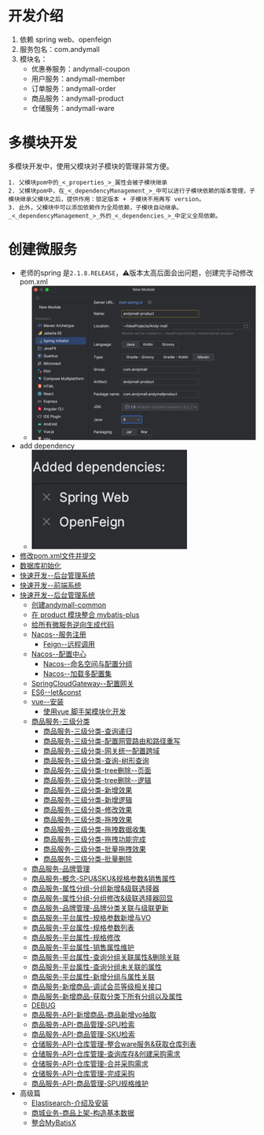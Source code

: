 # 开发介绍
1. 依赖 spring web、openfeign
2. 服务包名：com.andymall
3. 模块名：
	- 优惠券服务：andymall-coupon
	- 用户服务：andymall-member
	- 订单服务：andymall-order
	- 商品服务：andymall-product
	- 仓储服务：andymall-ware
# 多模块开发

多模块开发中，使用父模块对子模块的管理非常方便。

	1. 父模块pom中的_<_properties_>_属性会被子模块继承
	2. 父模块pom中，在_<_dependencyManagement_>_中可以进行子模块依赖的版本管理，子模块继承父模块之后，提供作用：锁定版本 + 子模块不用再写 version。
	3. 此外，父模块中可以添加依赖作为全局依赖，子模块自动继承。_<_dependencyManagement_>_外的_<_dependencies_>_中定义全局依赖。
# 创建微服务
- 老师的spring 是`2.1.8.RELEASE`，⚠️版本太高后面会出问题，创建完手动修改pom.xml
	- ![](课程&笔记/技术栈/尚硅谷/谷粒商城/步骤与问题/imgs/Pasted%20image%2020230813190038.png)
- add dependency
	- ![](课程&笔记/技术栈/尚硅谷/谷粒商城/步骤与问题/imgs/Pasted%20image%2020230813190229.png)
- [修改pom.xml文件并提交](课程&笔记/技术栈/尚硅谷/谷粒商城/步骤与问题/recources/修改pom.xml文件并提交.md)
- [数据库初始化](课程&笔记/技术栈/尚硅谷/谷粒商城/步骤与问题/recources/数据库初始化.md)
- [快速开发--后台管理系统](课程&笔记/技术栈/尚硅谷/谷粒商城/步骤与问题/recources/快速开发--后台管理系统.md)
- [快速开发--前端系统](课程&笔记/技术栈/尚硅谷/谷粒商城/步骤与问题/recources/快速开发--前端系统.md)
- [快速开发--后台管理系统](课程&笔记/技术栈/尚硅谷/谷粒商城/步骤与问题/recources/快速开发--后台管理系统.md)
	- [创建andymall-common](课程&笔记/技术栈/尚硅谷/谷粒商城/步骤与问题/recources/创建andymall-common.md)
	- [在 product 模块整合 mybatis-plus](课程&笔记/技术栈/尚硅谷/谷粒商城/步骤与问题/recources/在%20product%20模块整合%20mybatis-plus.md)
	- [给所有微服务逆向生成代码](课程&笔记/技术栈/尚硅谷/谷粒商城/步骤与问题/recources/给所有微服务逆向生成代码.md)
	- [Nacos--服务注册](课程&笔记/技术栈/尚硅谷/谷粒商城/步骤与问题/recources/Nacos--服务注册.md)
		- [Feign--远程调用](课程&笔记/技术栈/尚硅谷/谷粒商城/步骤与问题/recources/Feign--远程调用.md)
	- [Nacos--配置中心](课程&笔记/技术栈/尚硅谷/谷粒商城/步骤与问题/recources/Nacos--配置中心.md)
		- [Nacos--命名空间与配置分组](课程&笔记/技术栈/尚硅谷/谷粒商城/步骤与问题/recources/Nacos--命名空间与配置分组.md)
		- [Nacos--加载多配置集](课程&笔记/技术栈/尚硅谷/谷粒商城/步骤与问题/recources/Nacos--加载多配置集.md)
	- [SpringCloudGateway--配置网关](课程&笔记/技术栈/尚硅谷/谷粒商城/步骤与问题/recources/SpringCloudGateway--配置网关.md)
	- [ES6--let&const](课程&笔记/技术栈/尚硅谷/谷粒商城/步骤与问题/recources/ES6--let&const.md)
	- [vue--安装](课程&笔记/技术栈/尚硅谷/谷粒商城/步骤与问题/recources/vue--安装.md)
		- [使用vue 脚手架模块化开发](课程&笔记/技术栈/尚硅谷/谷粒商城/步骤与问题/recources/使用vue%20脚手架模块化开发.md)
	- [商品服务-三级分类](课程&笔记/技术栈/尚硅谷/谷粒商城/步骤与问题/recources/商品服务-三级分类.md)
		- [商品服务-三级分类-查询递归](课程&笔记/技术栈/尚硅谷/谷粒商城/步骤与问题/recources/商品服务-三级分类-查询递归.md)
		- [商品服务-三级分类-配置网管路由和路径重写](课程&笔记/技术栈/尚硅谷/谷粒商城/步骤与问题/recources/商品服务-三级分类-配置网管路由和路径重写.md)
		- [商品服务-三级分类-网关统一配置跨域](课程&笔记/技术栈/尚硅谷/谷粒商城/步骤与问题/recources/商品服务-三级分类-网关统一配置跨域.md)
		- [商品服务-三级分类-查询-树形查询](课程&笔记/技术栈/尚硅谷/谷粒商城/步骤与问题/recources/商品服务-三级分类-查询-树形查询.md)
		- [商品服务-三级分类-tree删除--页面](课程&笔记/技术栈/尚硅谷/谷粒商城/步骤与问题/recources/商品服务-三级分类-tree删除--页面.md)
		- [商品服务-三级分类-tree删除--逻辑](课程&笔记/技术栈/尚硅谷/谷粒商城/步骤与问题/recources/商品服务-三级分类-tree删除--逻辑.md)
		- [商品服务-三级分类-新增效果](课程&笔记/技术栈/尚硅谷/谷粒商城/步骤与问题/recources/商品服务-三级分类-新增效果.md)
		- [商品服务-三级分类-新增逻辑](课程&笔记/技术栈/尚硅谷/谷粒商城/步骤与问题/recources/商品服务-三级分类-新增逻辑.md)
		- [商品服务-三级分类-修改效果](课程&笔记/技术栈/尚硅谷/谷粒商城/步骤与问题/recources/商品服务-三级分类-修改效果.md)
		- [商品服务-三级分类-拖拽效果](课程&笔记/技术栈/尚硅谷/谷粒商城/步骤与问题/recources/商品服务-三级分类-拖拽效果.md)
		- [商品服务-三级分类-拖拽数据收集](课程&笔记/技术栈/尚硅谷/谷粒商城/步骤与问题/recources/商品服务-三级分类-拖拽数据收集.md)
		- [商品服务-三级分类-拖拽功能完成](课程&笔记/技术栈/尚硅谷/谷粒商城/步骤与问题/recources/商品服务-三级分类-拖拽功能完成.md)
		- [商品服务-三级分类-批量拖拽效果](课程&笔记/技术栈/尚硅谷/谷粒商城/步骤与问题/recources/商品服务-三级分类-批量拖拽效果.md)
		- [商品服务-三级分类-批量删除](课程&笔记/技术栈/尚硅谷/谷粒商城/步骤与问题/recources/商品服务-三级分类-批量删除.md)
	- [商品服务-品牌管理](课程&笔记/技术栈/尚硅谷/谷粒商城/步骤与问题/recources/商品服务-品牌管理.md)
	- [商品服务-概念-SPU&SKU&规格参数&销售属性](课程&笔记/技术栈/尚硅谷/谷粒商城/步骤与问题/recources/商品服务-概念-SPU&SKU&规格参数&销售属性.md)
	- [商品服务-属性分组-分组新增&级联选择器](课程&笔记/技术栈/尚硅谷/谷粒商城/步骤与问题/recources/商品服务-属性分组-分组新增&级联选择器.md)
	- [商品服务-属性分组-分组修改&级联选择器回显](课程&笔记/技术栈/尚硅谷/谷粒商城/步骤与问题/recources/商品服务-属性分组-分组修改&级联选择器回显.md)
	- [商品服务-品牌管理-品牌分类关联与级联更新](课程&笔记/技术栈/尚硅谷/谷粒商城/步骤与问题/recources/商品服务-品牌管理-品牌分类关联与级联更新.md)
	- [商品服务-平台属性-规格参数新增与VO](课程&笔记/技术栈/尚硅谷/谷粒商城/步骤与问题/recources/商品服务-平台属性-规格参数新增与VO.md)
	- [商品服务-平台属性-规格参数列表](课程&笔记/技术栈/尚硅谷/谷粒商城/步骤与问题/recources/商品服务-平台属性-规格参数列表.md)
	- [商品服务-平台属性-规格修改](课程&笔记/技术栈/尚硅谷/谷粒商城/步骤与问题/recources/商品服务-平台属性-规格修改.md)
	- [商品服务-平台属性-销售属性维护](课程&笔记/技术栈/尚硅谷/谷粒商城/步骤与问题/recources/商品服务-平台属性-销售属性维护.md)
	- [商品服务-平台属性-查询分组关联属性&删除关联](课程&笔记/技术栈/尚硅谷/谷粒商城/步骤与问题/recources/商品服务-平台属性-查询分组关联属性&删除关联.md)
	- [商品服务-平台属性-查询分组未关联的属性](课程&笔记/技术栈/尚硅谷/谷粒商城/步骤与问题/recources/商品服务-平台属性-查询分组未关联的属性.md)
	- [商品服务-平台属性-新增分组与属性关联](课程&笔记/技术栈/尚硅谷/谷粒商城/步骤与问题/recources/商品服务-平台属性-新增分组与属性关联.md)
	- [商品服务-新增商品-调试会员等级相关接口](课程&笔记/技术栈/尚硅谷/谷粒商城/步骤与问题/recources/商品服务-新增商品-调试会员等级相关接口.md)
	- [商品服务-新增商品-获取分类下所有分组以及属性](课程&笔记/技术栈/尚硅谷/谷粒商城/步骤与问题/recources/商品服务-新增商品-获取分类下所有分组以及属性.md)
	- [DEBUG](课程&笔记/技术栈/尚硅谷/谷粒商城/步骤与问题/recources/DEBUG.md)
	- [商品服务-API-新增商品-商品新增vo抽取](课程&笔记/技术栈/尚硅谷/谷粒商城/步骤与问题/recources/商品服务-API-新增商品-商品新增vo抽取.md)
	- [商品服务-API-商品管理-SPU检索](课程&笔记/技术栈/尚硅谷/谷粒商城/步骤与问题/recources/商品服务-API-商品管理-SPU检索.md)
	- [商品服务-API-商品管理-SKU检索](课程&笔记/技术栈/尚硅谷/谷粒商城/步骤与问题/recources/商品服务-API-商品管理-SKU检索.md)
	- [仓储服务-API-仓库管理-整合ware服务&获取仓库列表](课程&笔记/技术栈/尚硅谷/谷粒商城/步骤与问题/recources/仓储服务-API-仓库管理-整合ware服务&获取仓库列表.md)
	- [仓储服务-API-仓库管理-查询库存&创建采购需求](课程&笔记/技术栈/尚硅谷/谷粒商城/步骤与问题/recources/仓储服务-API-仓库管理-查询库存&创建采购需求.md)
	- [仓储服务-API-仓库管理-合并采购需求](课程&笔记/技术栈/尚硅谷/谷粒商城/步骤与问题/recources/仓储服务-API-仓库管理-合并采购需求.md)
	- [仓储服务-API-仓库管理-完成采购](课程&笔记/技术栈/尚硅谷/谷粒商城/步骤与问题/recources/仓储服务-API-仓库管理-完成采购.md)
	- [商品服务-API-商品管理-SPU规格维护](课程&笔记/技术栈/尚硅谷/谷粒商城/步骤与问题/recources/商品服务-API-商品管理-SPU规格维护.md)
- 高级篇
	- [Elastisearch-介绍及安装](课程&笔记/技术栈/尚硅谷/谷粒商城/步骤与问题/recources/Elastisearch-介绍及安装.md)
	- [商城业务-商品上架-构造基本数据](商城业务-商品上架-构造基本数据.md)
	- [整合MyBatisX](整合MyBatisX.md)